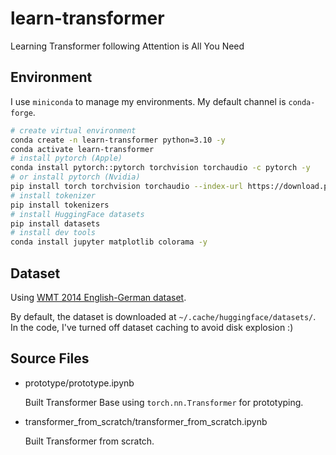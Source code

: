 # learn-transformer

Learning Transformer following Attention is All You Need

## Environment

I use `miniconda` to manage my environments. My default channel is `conda-forge`.

```bash
# create virtual environment
conda create -n learn-transformer python=3.10 -y
conda activate learn-transformer
# install pytorch (Apple)
conda install pytorch::pytorch torchvision torchaudio -c pytorch -y
# or install pytorch (Nvidia)
pip install torch torchvision torchaudio --index-url https://download.pytorch.org/whl/cu118
# install tokenizer
pip install tokenizers
# install HuggingFace datasets
pip install datasets
# install dev tools
conda install jupyter matplotlib colorama -y
```

## Dataset

Using [WMT 2014 English-German dataset](https://huggingface.co/datasets/wmt14).

By default, the dataset is downloaded at `~/.cache/huggingface/datasets/`. In the code, I've turned off dataset caching
to avoid disk explosion :)

## Source Files

-   prototype/prototype.ipynb

    Built Transformer Base using `torch.nn.Transformer` for prototyping.

-   transformer_from_scratch/transformer_from_scratch.ipynb

    Built Transformer from scratch.
